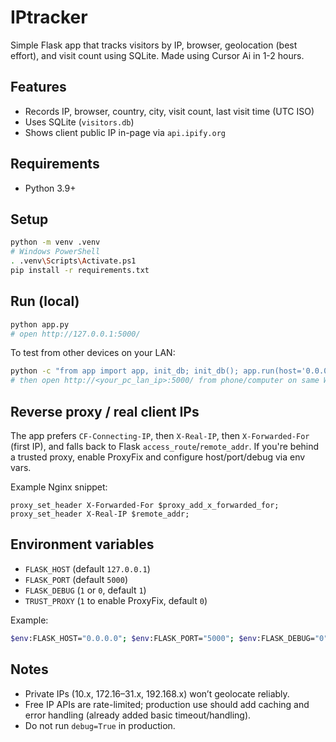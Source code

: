 # IPtracker

Simple Flask app that tracks visitors by IP, browser, geolocation (best effort), and visit count using SQLite.
Made using Cursor Ai in 1-2 hours.

## Features
- Records IP, browser, country, city, visit count, last visit time (UTC ISO)
- Uses SQLite (`visitors.db`)
- Shows client public IP in-page via `api.ipify.org`

## Requirements
- Python 3.9+

## Setup
```bash
python -m venv .venv
# Windows PowerShell
. .venv\Scripts\Activate.ps1
pip install -r requirements.txt
```

## Run (local)
```bash
python app.py
# open http://127.0.0.1:5000/
```

To test from other devices on your LAN:
```bash
python -c "from app import app, init_db; init_db(); app.run(host='0.0.0.0', port=5000, debug=False, use_reloader=False)"
# then open http://<your_pc_lan_ip>:5000/ from phone/computer on same Wi‑Fi
```

## Reverse proxy / real client IPs
The app prefers `CF-Connecting-IP`, then `X-Real-IP`, then `X-Forwarded-For` (first IP), and falls back to Flask `access_route`/`remote_addr`.
If you're behind a trusted proxy, enable ProxyFix and configure host/port/debug via env vars.

Example Nginx snippet:
```nginx
proxy_set_header X-Forwarded-For $proxy_add_x_forwarded_for;
proxy_set_header X-Real-IP $remote_addr;
```

## Environment variables
- `FLASK_HOST` (default `127.0.0.1`)
- `FLASK_PORT` (default `5000`)
- `FLASK_DEBUG` (`1` or `0`, default `1`)
- `TRUST_PROXY` (`1` to enable ProxyFix, default `0`)

Example:
```bash
$env:FLASK_HOST="0.0.0.0"; $env:FLASK_PORT="5000"; $env:FLASK_DEBUG="0"; $env:TRUST_PROXY="1"; python app.py
```

## Notes
- Private IPs (10.x, 172.16–31.x, 192.168.x) won’t geolocate reliably.
- Free IP APIs are rate-limited; production use should add caching and error handling (already added basic timeout/handling).
- Do not run `debug=True` in production.
